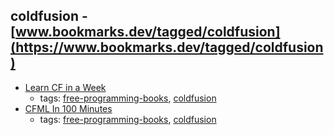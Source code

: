 coldfusion - [www.bookmarks.dev/tagged/coldfusion](https://www.bookmarks.dev/tagged/coldfusion)
---
* [Learn CF in a Week](http://learncfinaweek.com)
    * tags: [free-programming-books](../tagged/free-programming-books.md), [coldfusion](../tagged/coldfusion.md)
* [CFML In 100 Minutes](https://github.com/mhenke/CFML-in-100-minutes/blob/master/cfml100mins.markdown)
    * tags: [free-programming-books](../tagged/free-programming-books.md), [coldfusion](../tagged/coldfusion.md)
